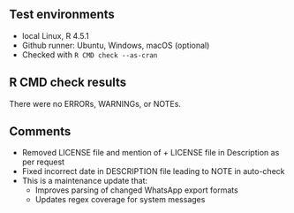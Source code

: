 ## Test environments
* local Linux, R 4.5.1
* Github runner: Ubuntu, Windows, macOS (optional)
* Checked with `R CMD check --as-cran`

## R CMD check results
There were no ERRORs, WARNINGs, or NOTEs.

## Comments
- Removed LICENSE file and mention of + LICENSE file in Description as per request
- Fixed incorrect date in DESCRIPTION file leading to NOTE in auto-check
- This is a maintenance update that:
  - Improves parsing of changed WhatsApp export formats
  - Updates regex coverage for system messages
